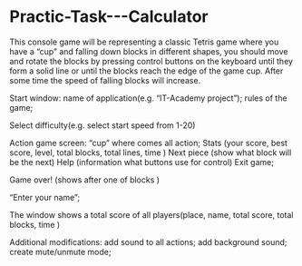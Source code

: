 # Practic-Task---Calculator
This console game will be representing a classic Tetris game where you have a “cup” and falling down blocks in different shapes, you should move and rotate the blocks by pressing control buttons on the keyboard until they form a solid line or until the blocks reach the edge of the game cup. After some time the speed of falling blocks will increase.

Start window:
name of application(e.g. “IT-Academy project”);
rules of the game;

Select difficulty(e.g. select start speed from 1-20)

Action game screen:
“cup” where comes all action;
Stats (your score, best score, level, total blocks, total lines, time )
Next piece (show what block will be the next)
Help (information what buttons use for control)
Exit game;

Game over! (shows after one of blocks  )

“Enter your name”;

The window shows a total score of all players(place, name, total score, total blocks, time )

Additional modifications: 
add sound to all actions;
add background sound; 
create mute/unmute mode;
